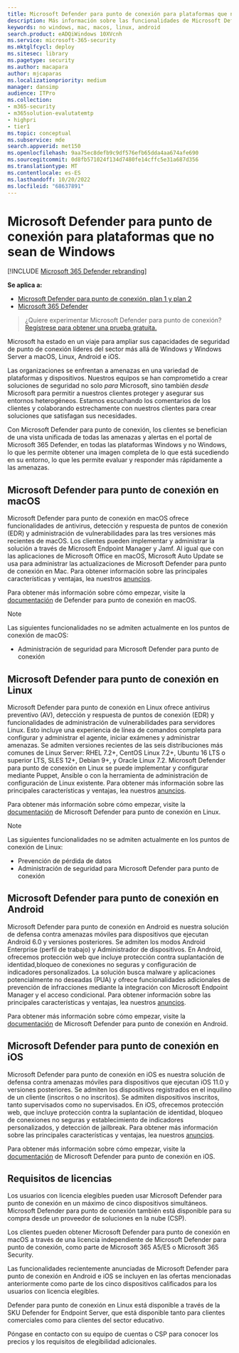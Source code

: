 ```yaml
---
title: Microsoft Defender para punto de conexión para plataformas que no sean de Windows
description: Más información sobre las funcionalidades de Microsoft Defender para punto de conexión para plataformas que no son de Windows
keywords: no windows, mac, macos, linux, android
search.product: eADQiWindows 10XVcnh
ms.service: microsoft-365-security
ms.mktglfcycl: deploy
ms.sitesec: library
ms.pagetype: security
ms.author: macapara
author: mjcaparas
ms.localizationpriority: medium
manager: dansimp
audience: ITPro
ms.collection:
- m365-security
- m365solution-evalutatemtp
- highpri
- tier1
ms.topic: conceptual
ms.subservice: mde
search.appverid: met150
ms.openlocfilehash: 9aa75ec8defb9c9df576efb65dda4aa674afe690
ms.sourcegitcommit: 0d8fb571024f134d7480fe14cffc5e31a687d356
ms.translationtype: MT
ms.contentlocale: es-ES
ms.lasthandoff: 10/20/2022
ms.locfileid: "68637891"
---
```

# <a name="microsoft-defender-for-endpoint-for-non-windows-platforms"></a>Microsoft Defender para punto de conexión para plataformas que no sean de Windows

[!INCLUDE [Microsoft 365 Defender rebranding](../../includes/microsoft-defender.md)]

**Se aplica a:**
- [Microsoft Defender para punto de conexión, plan 1 y plan 2](https://go.microsoft.com/fwlink/p/?linkid=2154037)
- [Microsoft 365 Defender](https://go.microsoft.com/fwlink/?linkid=2118804)

> ¿Quiere experimentar Microsoft Defender para punto de conexión? [Regístrese para obtener una prueba gratuita.](https://signup.microsoft.com/create-account/signup?products=7f379fee-c4f9-4278-b0a1-e4c8c2fcdf7e&ru=https://aka.ms/MDEp2OpenTrial?ocid=docs-wdatp-exposedapis-abovefoldlink)

Microsoft ha estado en un viaje para ampliar sus capacidades de seguridad de punto de conexión líderes del sector más allá de Windows y Windows Server a macOS, Linux, Android e iOS.

Las organizaciones se enfrentan a amenazas en una variedad de plataformas y dispositivos. Nuestros equipos se han comprometido a crear soluciones de seguridad no solo *para* Microsoft, sino también *desde* Microsoft para permitir a nuestros clientes proteger y asegurar sus entornos heterogéneos. Estamos escuchando los comentarios de los clientes y colaborando estrechamente con nuestros clientes para crear soluciones que satisfagan sus necesidades.

Con Microsoft Defender para punto de conexión, los clientes se benefician de una vista unificada de todas las amenazas y alertas en el portal de Microsoft 365 Defender, en todas las plataformas Windows y no Windows, lo que les permite obtener una imagen completa de lo que está sucediendo en su entorno, lo que les permite evaluar y responder más rápidamente a las amenazas.

## <a name="microsoft-defender-for-endpoint-on-macos"></a>Microsoft Defender para punto de conexión en macOS

Microsoft Defender para punto de conexión en macOS ofrece funcionalidades de antivirus, detección y respuesta de puntos de conexión (EDR) y administración de vulnerabilidades para las tres versiones más recientes de macOS. Los clientes pueden implementar y administrar la solución a través de Microsoft Endpoint Manager y Jamf. Al igual que con las aplicaciones de Microsoft Office en macOS, Microsoft Auto Update se usa para administrar las actualizaciones de Microsoft Defender para punto de conexión en Mac. Para obtener información sobre las principales características y ventajas, lea nuestros [anuncios](https://techcommunity.microsoft.com/t5/microsoft-defender-atp/bg-p/MicrosoftDefenderATPBlog/label-name/macOS).

Para obtener más información sobre cómo empezar, visite la [documentación](microsoft-defender-endpoint-mac.md) de Defender para punto de conexión en macOS.

> [!NOTE]
> Las siguientes funcionalidades no se admiten actualmente en los puntos de conexión de macOS:
>
> - Administración de seguridad para Microsoft Defender para punto de conexión

## <a name="microsoft-defender-for-endpoint-on-linux"></a>Microsoft Defender para punto de conexión en Linux

Microsoft Defender para punto de conexión en Linux ofrece antivirus preventivo (AV), detección y respuesta de puntos de conexión (EDR) y funcionalidades de administración de vulnerabilidades para servidores Linux. Esto incluye una experiencia de línea de comandos completa para configurar y administrar el agente, iniciar exámenes y administrar amenazas. Se admiten versiones recientes de las seis distribuciones más comunes de Linux Server: RHEL 7.2+, CentOS Linux 7.2+, Ubuntu 16 LTS o superior LTS, SLES 12+, Debian 9+, y Oracle Linux 7.2. Microsoft Defender para punto de conexión en Linux se puede implementar y configurar mediante Puppet, Ansible o con la herramienta de administración de configuración de Linux existente. Para obtener más información sobre las principales características y ventajas, lea nuestros [anuncios](https://techcommunity.microsoft.com/t5/microsoft-defender-atp/bg-p/MicrosoftDefenderATPBlog/label-name/Linux).

Para obtener más información sobre cómo empezar, visite la [documentación](microsoft-defender-endpoint-linux.md) de Microsoft Defender para punto de conexión en Linux.


> [!NOTE]
> Las siguientes funcionalidades no se admiten actualmente en los puntos de conexión de Linux:
>
> - Prevención de pérdida de datos
> - Administración de seguridad para Microsoft Defender para punto de conexión

## <a name="microsoft-defender-for-endpoint-on-android"></a>Microsoft Defender para punto de conexión en Android

Microsoft Defender para punto de conexión en Android es nuestra solución de defensa contra amenazas móviles para dispositivos que ejecutan Android 6.0 y versiones posteriores. Se admiten los modos Android Enterprise (perfil de trabajo) y Administrador de dispositivos. En Android, ofrecemos protección web que incluye protección contra suplantación de identidad,bloqueo de conexiones no seguras y configuración de indicadores personalizados. La solución busca malware y aplicaciones potencialmente no deseadas (PUA) y ofrece funcionalidades adicionales de prevención de infracciones mediante la integración con Microsoft Endpoint Manager y el acceso condicional. Para obtener información sobre las principales características y ventajas, lea nuestros [anuncios](https://techcommunity.microsoft.com/t5/microsoft-defender-atp/bg-p/MicrosoftDefenderATPBlog/label-name/Android).

Para obtener más información sobre cómo empezar, visite la [documentación](microsoft-defender-endpoint-android.md) de Microsoft Defender para punto de conexión en Android.

## <a name="microsoft-defender-for-endpoint-on-ios"></a>Microsoft Defender para punto de conexión en iOS

Microsoft Defender para punto de conexión en iOS es nuestra solución de defensa contra amenazas móviles para dispositivos que ejecutan iOS 11.0 y versiones posteriores. Se admiten los dispositivos registrados en el inquilino de un cliente (inscritos o no inscritos). Se admiten dispositivos inscritos, tanto supervisados como no supervisados. En iOS, ofrecemos protección web, que incluye protección contra la suplantación de identidad, bloqueo de conexiones no seguras y establecimiento de indicadores personalizados, y detección de jailbreak. Para obtener más información sobre las principales características y ventajas, lea nuestros [anuncios](https://techcommunity.microsoft.com/t5/microsoft-defender-for-endpoint/bg-p/MicrosoftDefenderATPBlog/label-name/iOS).

Para obtener más información sobre cómo empezar, visite la [documentación](microsoft-defender-endpoint-ios.md) de Microsoft Defender para punto de conexión en iOS.

## <a name="licensing-requirements"></a>Requisitos de licencias

Los usuarios con licencia elegibles pueden usar Microsoft Defender para punto de conexión en un máximo de cinco dispositivos simultáneos. Microsoft Defender para punto de conexión también está disponible para su compra desde un proveedor de soluciones en la nube (CSP).

Los clientes pueden obtener Microsoft Defender para punto de conexión en macOS a través de una licencia independiente de Microsoft Defender para punto de conexión, como parte de Microsoft 365 A5/E5 o Microsoft 365 Security.

Las funcionalidades recientemente anunciadas de Microsoft Defender para punto de conexión en Android e iOS se incluyen en las ofertas mencionadas anteriormente como parte de los cinco dispositivos calificados para los usuarios con licencia elegibles.

Defender para punto de conexión en Linux está disponible a través de la SKU Defender for Endpoint Server, que está disponible tanto para clientes comerciales como para clientes del sector educativo.

Póngase en contacto con su equipo de cuentas o CSP para conocer los precios y los requisitos de elegibilidad adicionales.
